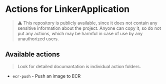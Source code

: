 # Actions for LinkerApplication

> ⚠️ This repository is publicly available, since it does not contain any sensitive information about the project.
> Anyone can copy it, so do not put any actions, which may be harmful in case of use by any unauthorized users.

## Available actions

> Look for detailed documantation is individual action folders.

- `ecr-push` - Push an image to ECR
